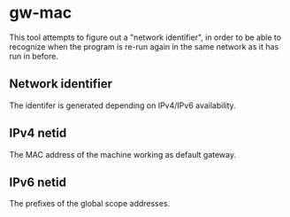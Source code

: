 # gw-mac

This tool attempts to figure out a "network identifier", in order to be able
to recognize when the program is re-run again in the same network as it has
run in before.

## Network identifier

The identifer is generated depending on IPv4/IPv6 availability.

## IPv4 netid

The MAC address of the machine working as default gateway.

## IPv6 netid

The prefixes of the global scope addresses.
